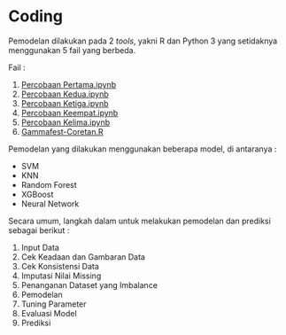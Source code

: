 # Coding 
Pemodelan dilakukan pada 2 _tools_, yakni R dan Python 3 yang setidaknya menggunakan 5 fail yang berbeda. 

Fail : 
1. [Percobaan Pertama.ipynb](https://github.com/iynnn/Data-Science/blob/48ee58a10b6ae8182b61977b95528a30743c36a8/Gamma%20Fest%202023/Coding/Percobaan_Ke_1.ipynb)
2. [Percobaan Kedua.ipynb](https://github.com/iynnn/Data-Science/blob/48ee58a10b6ae8182b61977b95528a30743c36a8/Gamma%20Fest%202023/Coding/Percobaan_Ke_2.ipynb)
3. [Percobaan Ketiga.ipynb](https://github.com/iynnn/Data-Science/blob/48ee58a10b6ae8182b61977b95528a30743c36a8/Gamma%20Fest%202023/Coding/Percobaan_Ke_3.ipynb)
4. [Percobaan Keempat.ipynb](https://github.com/iynnn/Data-Science/blob/48ee58a10b6ae8182b61977b95528a30743c36a8/Gamma%20Fest%202023/Coding/Percobaan_Ke_4.ipynb)
5. [Percobaan Kelima.ipynb](https://github.com/iynnn/Data-Science/blob/48ee58a10b6ae8182b61977b95528a30743c36a8/Gamma%20Fest%202023/Coding/Percobaan_ke_5.ipynb)
6. [Gammafest-Coretan.R]()

Pemodelan yang dilakukan menggunakan beberapa model, di antaranya :
* SVM
* KNN
* Random Forest
* XGBoost
* Neural Network 

Secara umum, langkah dalam untuk melakukan pemodelan dan prediksi sebagai berikut : 
1. Input Data
2. Cek Keadaan dan Gambaran Data
3. Cek Konsistensi Data
4. Imputasi Nilai Missing
5. Penanganan Dataset yang Imbalance
6. Pemodelan
7. Tuning Parameter
8. Evaluasi Model
9. Prediksi

